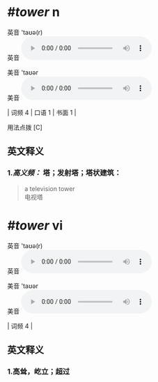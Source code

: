 # ***\#tower*** n
英音 'taʊə(r)  
英音
<audio src="./media/towel-B.aac" controls="controls"></audio>

美音 'taʊər  
美音
<audio src="./media/towel.aac" controls="controls"></audio>



| 词频 4 | 口语 1 | 书面 1 |  

用法点拨  [C]

英文释义
---
### 1.*高义频：* **塔；发射塔；塔状建筑：**  

 > a television tower   
 > 电视塔    


# ***\#tower*** vi
英音 'taʊə(r)  
英音
<audio src="./media/towel-B.aac" controls="controls"></audio>

美音 'taʊər  
美音
<audio src="./media/towel.aac" controls="controls"></audio>



| 词频 4 |  

英文释义
---
### 1.**高耸，屹立；超过**  


